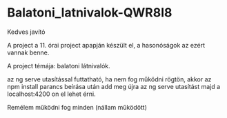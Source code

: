 # Balatoni_latnivalok-QWR8I8

Kedves javító

A project a 11. órai project apapján készült el, a hasonóságok az ezért vannak benne.

A project témája: balatoni látnivalók.

az ng serve  utasítással futtatható, ha nem fog működni rögtön, akkor az npm install parancs beírása után add meg újra az ng serve utasítást majd a localhost:4200 on el lehet érni.

Remélem működni fog minden (nállam működött)
